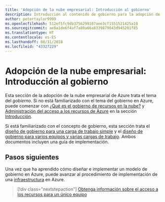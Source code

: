 ```yaml
---
title: 'Adopción de la nube empresarial: Introducción al gobierno'
description: Introducción al contenido de gobierno para la adopción de la nube empresarial de Azure
author: petertaylor9999
ms.openlocfilehash: 512ef5fc9db3756299107aee3cf1551521425a10
ms.sourcegitcommit: ae8a1de6f4af7a89a66a8339879843d945201f85
ms.translationtype: HT
ms.contentlocale: es-ES
ms.lasthandoff: 08/31/2018
ms.locfileid: "43327229"
---
```

# <a name="enterprise-cloud-adoption-governance-overview"></a>Adopción de la nube empresarial: Introducción al gobierno

Esta sección de la adopción de la nube empresarial de Azure trata el tema del *gobierno*. Si no está familiarizado con el tema del gobierno en Azure, puede comenzar con [¿Qué es el gobierno de recursos en la nube?](../getting-started/what-is-governance.md) y [Administración del acceso a los recursos de Azure](../getting-started/azure-resource-access.md) en la sección [Introducción](../getting-started/overview.md).

Si está familiarizado con el concepto de gobierno, esta sección trata el [diseño de gobierno para una carga de trabajo simple](governance-single-team.md) y el [diseño de gobierno para varios equipos y varias cargas de trabajo](governance-multiple-teams.md). Ambos documentos incluyen una guía de implementación.

## <a name="next-steps"></a>Pasos siguientes

Una vez que ha aprendido cómo diseñar e implementar un modelo de gobierno en Azure, puede avanzar al procedimiento de implementación de una [infraestructura](../infrastructure/basic-workload.md) en Azure.

> [!div class="nextstepaction"]
> [Obtenga información sobre el acceso a los recursos para un único equipo](governance-single-team.md)